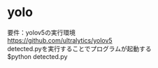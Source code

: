 # yolo
要件：yolov5の実行環境  
<https://github.com/ultralytics/yolov5>  
detected.pyを実行することでプログラムが起動する  
$python detected.py  
